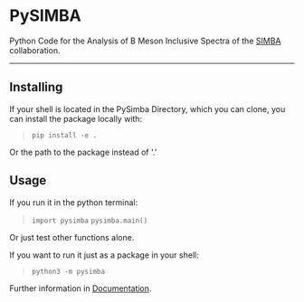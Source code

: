 # PySIMBA

Python Code for the Analysis of B Meson Inclusive Spectra of the [SIMBA](https://simba.lbl.gov/) collaboration.

---

## Installing

If your shell is located in the PySimba Directory, which you can clone, you can install the package locally with:
> `pip install -e .` 

Or the path to the package instead of '.'

## Usage
If you run it in the python terminal:
> `import pysimba`
> `pysimba.main()`

Or just test other functions alone.

If you want to run it just as a package in your shell:
> `python3 -m pysimba`

Further information in [Documentation](https://github.com/interstella04/PySIMBA).

